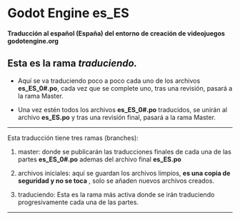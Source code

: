 # Godot Engine es_ES
#### Traducción al español (España) del entorno de creación de videojuegos godotengine.org
## Esta es la rama _traduciendo._

* Aquí se va traduciendo poco a poco cada uno de los archivos __es_ES_0#.po__, cada vez que se complete uno, tras una revisión, pasará a la rama Master.

* Una vez estén todos los archivos __es_ES_0#.po__ traducidos, se unirán al archivo __es_ES.po__ y tras una revisión final, pasará a la rama Master.

---

Esta traducción tiene tres ramas (branches):

1. master: donde se publicarán las traducciones finales de cada una de las partes __es_ES_0#.po__ ademas del archivo final __es_ES.po__

2. archivos iniciales: aquí se guardan los archivos limpios, __es una copia de seguridad y no se toca__ , solo se añaden nuevos archivos creados.

3. traduciendo: Esta es la rama más activa donde se irán traduciendo progresivamente cada una de las partes.

---
